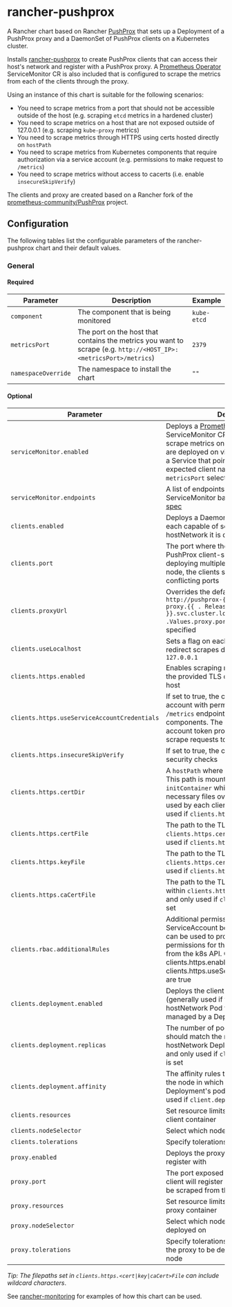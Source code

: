 # rancher-pushprox

A Rancher chart based on Rancher [PushProx](https://github.com/rancher/PushProx) that sets up a Deployment of a PushProx proxy and a DaemonSet of PushProx clients on a Kubernetes cluster.

Installs [rancher-pushprox](https://github.com/rancher/charts/tree/gh-pages/packages/rancher-pushprox) to create PushProx clients that can access their host's network and register with a PushProx proxy. A [Prometheus Operator](https://github.com/coreos/prometheus-operator) ServiceMonitor CR is also included that is configured to scrape the metrics from each of the clients through the proxy.

Using an instance of this chart is suitable for the following scenarios:
- You need to scrape metrics from a port that should not be accessible outside of the host (e.g. scraping `etcd` metrics in a hardened cluster)
- You need to scrape metrics on a host that are not exposed outside of 127.0.0.1 (e.g. scraping `kube-proxy` metrics)
- You need to scrape metrics through HTTPS using certs hosted directly on `hostPath`
- You need to scrape metrics from Kubernetes components that require authorization via a service account (e.g. permissions to make request to `/metrics`)
- You need to scrape metrics without access to cacerts (i.e. enable `insecureSkipVerify`)

The clients and proxy are created based on a Rancher fork of the [prometheus-community/PushProx](https://github.com/prometheus-community/PushProx) project.

## Configuration

The following tables list the configurable parameters of the rancher-pushprox chart and their default values.

### General

#### Required
| Parameter | Description | Example |
| ----- | ----------- | ------ |
| `component` | The component that is being monitored | `kube-etcd`
| `metricsPort` | The port on the host that contains the metrics you want to scrape (e.g. `http://<HOST_IP>:<metricsPort>/metrics`) | `2379` |
| `namespaceOverride` | The namespace to install the chart | `""`

#### Optional
| Parameter | Description | Default |
| ----- | ----------- | ------ |
| `serviceMonitor.enabled` | Deploys a [Prometheus Operator](https://github.com/coreos/prometheus-operator/blob/master/Documentation/api.md#servicemonitor) ServiceMonitor CR that is configured to scrape metrics on the hosts that the clients are deployed on via the proxy. Also deploys a Service that points to all pods with the expected client name that exposes the `metricsPort` selected | `true` |
| `serviceMonitor.endpoints` | A list of endpoints that will be added to the ServiceMonitor based on the [Endpoint spec](https://github.com/prometheus-operator/prometheus-operator/blob/master/Documentation/api.md#endpoint) | `[{port: metrics}]` |
| `clients.enabled` | Deploys a DaemonSet of clients that are each capable of scraping endpoints on the hostNetwork it is deployed on | `true` |
| `clients.port` |  The port where the client will publish PushProx client-specific metrics. If deploying multiple clients onto the same node, the clients should not have conflicting ports | `9369` |
| `clients.proxyUrl` | Overrides the default proxyUrl setting of `http://pushprox-{{ .Values.component }}-proxy.{{ . Release.Namespace }}.svc.cluster.local:{{ .Values.proxy.port }}"` with the `proxyUrl` specified | `""` |
| `clients.useLocalhost` | Sets a flag on each client deployment to redirect scrapes directed to `HOST_IP` to `127.0.0.1` | `false` |
| `clients.https.enabled` | Enables scraping metrics via HTTPS using the provided TLS certs that exist on each host | `false` |
| `clients.https.useServiceAccountCredentials` | If set to true, the client will create a service account with permissions to scrape `/metrics` endpoint of Kubernetes components. The client will use the service account token provided to make authorized scrape requests to the Kubernetes API | `false` |
| `clients.https.insecureSkipVerify` | If set to true, the client will disable SSL security checks | `false` |
| `clients.https.certDir` | A `hostPath` where TLS certs can be found. This path is mounted as a volume on an `initContainer` which copies only the necessary files over to an EmptyDir volume used by each client. Required and only used if `clients.https.enabled` is set | `""` |
| `clients.https.certFile` | The path to the TLS cert file located within `clients.https.certDir`. Required and only used if `clients.https.enabled` is set | `""` |
| `clients.https.keyFile` | The path to the TLS key file located within `clients.https.certDir`. Required and only used if `clients.https.enabled` is set | `""` |
| `clients.https.caCertFile` | The path to the TLS cacert file located within `clients.https.certDir`. Required and only used if `clients.https.enabled` is set | `""` |
| `clients.rbac.additionalRules` | Additional permissions to provide to the ServiceAccount bound to the client. This can be used to provide additional permissions for the client to scrape metrics from the k8s API. Only enabled if clients.https.enabled and clients.https.useServiceAccountCredentials are true | `[]` |
| `clients.deployment.enabled` | Deploys the client as a Deployment (generally used if the underlying hostNetwork Pod that is being scraped is managed by a Deployment) | `false` |
| `clients.deployment.replicas` | The number of pods the Deployment has, it should match the number of pod the hostNetwork Deployment has. Required and only used if `client.deployment.enable` is set | `0` |
| `clients.deployment.affinity` | The affinity rules that allocate the pod to the node in which the hostNetwork Deployment's pods run. Required and only used if `client.deployment.enable` is set | `{}` |
| `clients.resources` | Set resource limits and requests for the client container | `{}` |
| `clients.nodeSelector` | Select which nodes to deploy the clients on | `{}` |
| `clients.tolerations` | Specify tolerations for clients | `[]` |
| `proxy.enabled` | Deploys the proxy that each client will register with | `true` |
| `proxy.port` | The port exposed by the proxy that each client will register with to allow metrics to be scraped from the host | `8080` |
| `proxy.resources` | Set resource limits and requests for the proxy container | `{}` |
| `proxy.nodeSelector` | Select which nodes the proxy can be deployed on | `{}` |
| `proxy.tolerations` | Specify tolerations (if necessary) to allow the proxy to be deployed on the selected node | `[]` |

*Tip: The filepaths set in `clients.https.<cert|key|caCert>File` can include wildcard characters*. 

See [rancher-monitoring](https://github.com/rancher/charts/tree/gh-pages/packages/rancher-monitoring) for examples of how this chart can be used.